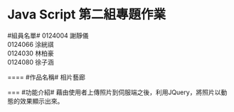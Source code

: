 Java Script 第二組專題作業
====
#組員名單#
  0124004 謝靜儀  
  0124066 涂絖祺  
  0124030 林柏豪  
  0124080 徐子涵
  
====
#作品名稱#
  相片藝廊
  
===
#功能介紹#
  藉由使用者上傳照片到伺服端之後，利用JQuery，將照片以動態的效果顯示出來。
